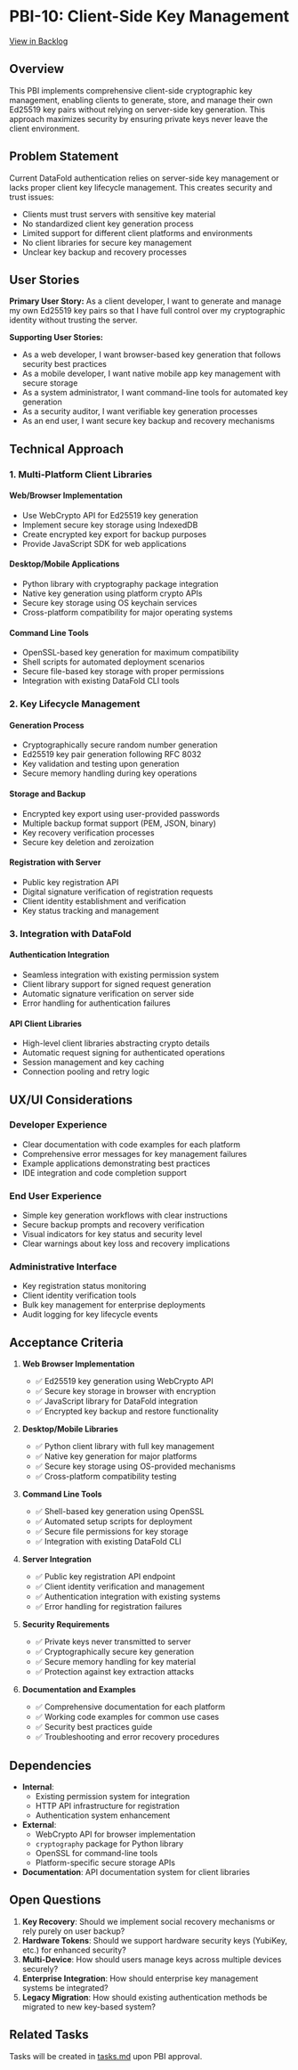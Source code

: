 # PBI-10: Client-Side Key Management

[View in Backlog](../backlog.md#user-content-10)

## Overview

This PBI implements comprehensive client-side cryptographic key management, enabling clients to generate, store, and manage their own Ed25519 key pairs without relying on server-side key generation. This approach maximizes security by ensuring private keys never leave the client environment.

## Problem Statement

Current DataFold authentication relies on server-side key management or lacks proper client key lifecycle management. This creates security and trust issues:

- Clients must trust servers with sensitive key material
- No standardized client key generation process
- Limited support for different client platforms and environments
- No client libraries for secure key management
- Unclear key backup and recovery processes

## User Stories

**Primary User Story:**
As a client developer, I want to generate and manage my own Ed25519 key pairs so that I have full control over my cryptographic identity without trusting the server.

**Supporting User Stories:**
- As a web developer, I want browser-based key generation that follows security best practices
- As a mobile developer, I want native mobile app key management with secure storage
- As a system administrator, I want command-line tools for automated key generation
- As a security auditor, I want verifiable key generation processes
- As an end user, I want secure key backup and recovery mechanisms

## Technical Approach

### 1. Multi-Platform Client Libraries

#### Web/Browser Implementation
- Use WebCrypto API for Ed25519 key generation
- Implement secure key storage using IndexedDB
- Create encrypted key export for backup purposes
- Provide JavaScript SDK for web applications

#### Desktop/Mobile Applications
- Python library with cryptography package integration
- Native key generation using platform crypto APIs
- Secure key storage using OS keychain services
- Cross-platform compatibility for major operating systems

#### Command Line Tools
- OpenSSL-based key generation for maximum compatibility
- Shell scripts for automated deployment scenarios
- Secure file-based key storage with proper permissions
- Integration with existing DataFold CLI tools

### 2. Key Lifecycle Management

#### Generation Process
- Cryptographically secure random number generation
- Ed25519 key pair generation following RFC 8032
- Key validation and testing upon generation
- Secure memory handling during key operations

#### Storage and Backup
- Encrypted key export using user-provided passwords
- Multiple backup format support (PEM, JSON, binary)
- Key recovery verification processes
- Secure key deletion and zeroization

#### Registration with Server
- Public key registration API
- Digital signature verification of registration requests
- Client identity establishment and verification
- Key status tracking and management

### 3. Integration with DataFold

#### Authentication Integration
- Seamless integration with existing permission system
- Client library support for signed request generation
- Automatic signature verification on server side
- Error handling for authentication failures

#### API Client Libraries
- High-level client libraries abstracting crypto details
- Automatic request signing for authenticated operations
- Session management and key caching
- Connection pooling and retry logic

## UX/UI Considerations

### Developer Experience
- Clear documentation with code examples for each platform
- Comprehensive error messages for key management failures
- Example applications demonstrating best practices
- IDE integration and code completion support

### End User Experience
- Simple key generation workflows with clear instructions
- Secure backup prompts and recovery verification
- Visual indicators for key status and security level
- Clear warnings about key loss and recovery implications

### Administrative Interface
- Key registration status monitoring
- Client identity verification tools
- Bulk key management for enterprise deployments
- Audit logging for key lifecycle events

## Acceptance Criteria

1. **Web Browser Implementation**
   - ✅ Ed25519 key generation using WebCrypto API
   - ✅ Secure key storage in browser with encryption
   - ✅ JavaScript library for DataFold integration
   - ✅ Encrypted key backup and restore functionality

2. **Desktop/Mobile Libraries**
   - ✅ Python client library with full key management
   - ✅ Native key generation for major platforms
   - ✅ Secure key storage using OS-provided mechanisms
   - ✅ Cross-platform compatibility testing

3. **Command Line Tools**
   - ✅ Shell-based key generation using OpenSSL
   - ✅ Automated setup scripts for deployment
   - ✅ Secure file permissions for key storage
   - ✅ Integration with existing DataFold CLI

4. **Server Integration**
   - ✅ Public key registration API endpoint
   - ✅ Client identity verification and management
   - ✅ Authentication integration with existing systems
   - ✅ Error handling for registration failures

5. **Security Requirements**
   - ✅ Private keys never transmitted to server
   - ✅ Cryptographically secure key generation
   - ✅ Secure memory handling for key material
   - ✅ Protection against key extraction attacks

6. **Documentation and Examples**
   - ✅ Comprehensive documentation for each platform
   - ✅ Working code examples for common use cases
   - ✅ Security best practices guide
   - ✅ Troubleshooting and error recovery procedures

## Dependencies

- **Internal**: 
  - Existing permission system for integration
  - HTTP API infrastructure for registration
  - Authentication system enhancement
- **External**: 
  - WebCrypto API for browser implementation
  - `cryptography` package for Python library
  - OpenSSL for command-line tools
  - Platform-specific secure storage APIs
- **Documentation**: API documentation system for client libraries

## Open Questions

1. **Key Recovery**: Should we implement social recovery mechanisms or rely purely on user backup?
2. **Hardware Tokens**: Should we support hardware security keys (YubiKey, etc.) for enhanced security?
3. **Multi-Device**: How should users manage keys across multiple devices securely?
4. **Enterprise Integration**: How should enterprise key management systems be integrated?
5. **Legacy Migration**: How should existing authentication methods be migrated to new key-based system?

## Related Tasks

Tasks will be created in [tasks.md](./tasks.md) upon PBI approval. 